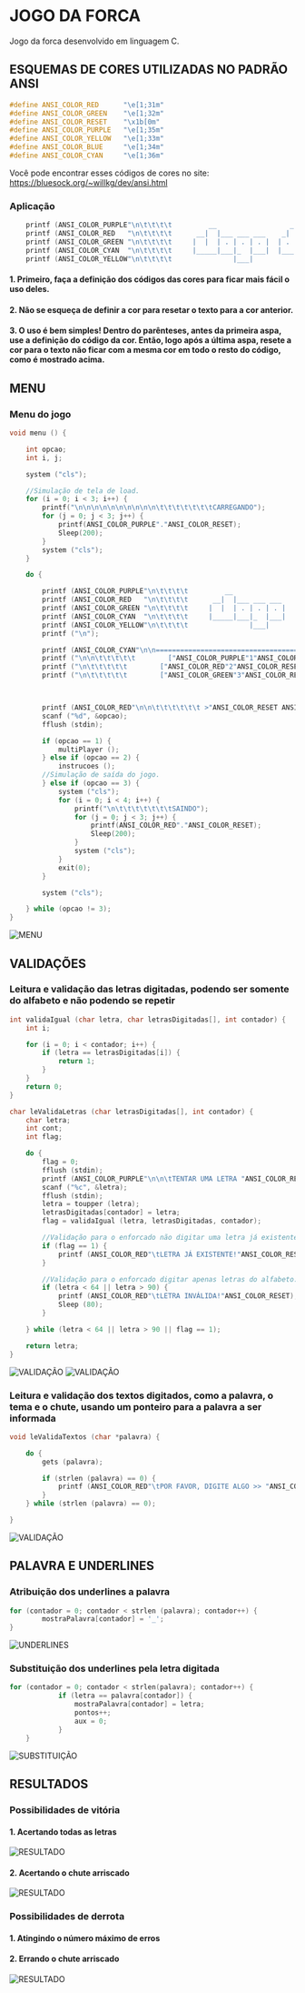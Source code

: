 # JOGO DA FORCA

Jogo da forca desenvolvido em linguagem C.

## ESQUEMAS DE CORES UTILIZADAS NO PADRÃO ANSI
```c
#define ANSI_COLOR_RED      "\e[1;31m"
#define ANSI_COLOR_GREEN    "\e[1;32m"
#define ANSI_COLOR_RESET    "\x1b[0m"
#define ANSI_COLOR_PURPLE   "\e[1;35m"
#define ANSI_COLOR_YELLOW   "\e[1;33m"
#define ANSI_COLOR_BLUE     "\e[1;34m"
#define ANSI_COLOR_CYAN     "\e[1;36m"
```
Você pode encontrar esses códigos de cores no site: https://bluesock.org/~willkg/dev/ansi.html
### Aplicação
```c
	printf (ANSI_COLOR_PURPLE"\n\t\t\t\t         __                  _        ___                 "ANSI_COLOR_RESET);
	printf (ANSI_COLOR_RED   "\n\t\t\t\t      __|  |___ ___ ___    _| |___   |  _|___ ___ ___ ___ "ANSI_COLOR_RESET);
	printf (ANSI_COLOR_GREEN "\n\t\t\t\t     |  |  | . | . | . |  | . | .'|  |  _| . |  _|  _| .'|"ANSI_COLOR_RESET);
	printf (ANSI_COLOR_CYAN  "\n\t\t\t\t     |_____|___|_  |___|  |___|__,|  |_| |___|_| |___|__,|"ANSI_COLOR_RESET);
	printf (ANSI_COLOR_YELLOW"\n\t\t\t\t               |___|                                      "ANSI_COLOR_RESET);
```
#### 1. Primeiro, faça a definição dos códigos das cores para ficar mais fácil o uso deles.
#### 2. Não se esqueça de definir a cor para resetar o texto para a cor anterior. 
#### 3. O uso é bem simples! Dentro do parênteses, antes da primeira aspa, use a definição do código da cor. Então, logo após a última aspa, resete a cor para o texto não ficar com a mesma cor em todo o resto do código, como é mostrado acima.

## MENU

### Menu do jogo

```c
void menu () {

	int opcao;
	int i, j;

	system ("cls");

	//Simulação de tela de load.
	for (i = 0; i < 3; i++) {
        printf("\n\n\n\n\n\n\n\n\n\n\t\t\t\t\t\t\tCARREGANDO");
        for (j = 0; j < 3; j++) {
            printf(ANSI_COLOR_PURPLE"."ANSI_COLOR_RESET);
            Sleep(200);
        }
        system ("cls");
    }

	do {

		printf (ANSI_COLOR_PURPLE"\n\t\t\t\t         __                  _        ___                 "ANSI_COLOR_RESET);
		printf (ANSI_COLOR_RED   "\n\t\t\t\t      __|  |___ ___ ___    _| |___   |  _|___ ___ ___ ___ "ANSI_COLOR_RESET);
		printf (ANSI_COLOR_GREEN "\n\t\t\t\t     |  |  | . | . | . |  | . | .'|  |  _| . |  _|  _| .'|"ANSI_COLOR_RESET);
		printf (ANSI_COLOR_CYAN  "\n\t\t\t\t     |_____|___|_  |___|  |___|__,|  |_| |___|_| |___|__,|"ANSI_COLOR_RESET);
		printf (ANSI_COLOR_YELLOW"\n\t\t\t\t               |___|                                      "ANSI_COLOR_RESET);
		printf ("\n");

		printf (ANSI_COLOR_CYAN"\n\n========================================================================================================================"ANSI_COLOR_RESET);
		printf ("\n\n\t\t\t\t\t        ["ANSI_COLOR_PURPLE"1"ANSI_COLOR_RESET"] JOGAR MULTIPLAYER");
		printf ("\n\t\t\t\t\t        ["ANSI_COLOR_RED"2"ANSI_COLOR_RESET"] INSTRUÇÕES");
		printf ("\n\t\t\t\t\t        ["ANSI_COLOR_GREEN"3"ANSI_COLOR_RESET"] SAIR");



		printf (ANSI_COLOR_RED"\n\n\t\t\t\t\t\t >"ANSI_COLOR_RESET ANSI_COLOR_PURPLE"> "ANSI_COLOR_RESET);
		scanf ("%d", &opcao);
		fflush (stdin);

		if (opcao == 1) {
			multiPlayer ();
		} else if (opcao == 2) {
			instrucoes ();
		//Simulação de saída do jogo.
		} else if (opcao == 3) {
			system ("cls");
			for (i = 0; i < 4; i++) {
        		printf("\n\t\t\t\t\t\t\tSAINDO");
        		for (j = 0; j < 3; j++) {
            		printf(ANSI_COLOR_RED"."ANSI_COLOR_RESET);
            		Sleep(200);
				}
				system ("cls");
        	}
			exit(0);
		}

		system ("cls");

	} while (opcao != 3);
}
```
![MENU](https://i.imgur.com/60bmISL.png)

## VALIDAÇÕES
### Leitura e validação das letras digitadas, podendo ser somente do alfabeto e não podendo se repetir
```c
int validaIgual (char letra, char letrasDigitadas[], int contador) {
	int i;

	for (i = 0; i < contador; i++) {
		if (letra == letrasDigitadas[i]) {
			return 1;
		}
	}
	return 0;
}

char leValidaLetras (char letrasDigitadas[], int contador) {
	char letra;
	int cont;
	int flag;

	do {
		flag = 0;
		fflush (stdin);
		printf (ANSI_COLOR_PURPLE"\n\n\tTENTAR UMA LETRA "ANSI_COLOR_RED">"ANSI_COLOR_RESET ANSI_COLOR_GREEN"> "ANSI_COLOR_RESET);
		scanf ("%c", &letra);
		fflush (stdin);
		letra = toupper (letra);
		letrasDigitadas[contador] = letra;
		flag = validaIgual (letra, letrasDigitadas, contador);

		//Validação para o enforcado não digitar uma letra já existente.
		if (flag == 1) {
			printf (ANSI_COLOR_RED"\tLETRA JÁ EXISTENTE!"ANSI_COLOR_RESET);
		}

		//Validação para o enforcado digitar apenas letras do alfabeto.
		if (letra < 64 || letra > 90) {
			printf (ANSI_COLOR_RED"\tLETRA INVÁLIDA!"ANSI_COLOR_RESET);
			Sleep (80);
		}

	} while (letra < 64 || letra > 90 || flag == 1);

	return letra;
}
```
![VALIDAÇÃO](https://i.imgur.com/LipwPsI.png)
![VALIDAÇÃO](https://i.imgur.com/wXNjGFt.png)

### Leitura e validação dos textos digitados, como a palavra, o tema e o chute, usando um ponteiro para a palavra a ser informada
```c
void leValidaTextos (char *palavra) {

	do {
		gets (palavra);

		if (strlen (palavra) == 0) {
			printf (ANSI_COLOR_RED"\tPOR FAVOR, DIGITE ALGO >> "ANSI_COLOR_RESET);
		}
	} while (strlen (palavra) == 0);

}
```

![VALIDAÇÃO](https://i.imgur.com/ehNlEem.png)

## PALAVRA E UNDERLINES

### Atribuição dos underlines a palavra
```c
for (contador = 0; contador < strlen (palavra); contador++) {
		mostraPalavra[contador] = '_';
}
```
![UNDERLINES](https://i.imgur.com/5LXoriY.png)
### Substituição dos underlines pela letra digitada
```c
for (contador = 0; contador < strlen(palavra); contador++) {
			if (letra == palavra[contador]) {
				mostraPalavra[contador] = letra;
				pontos++;
				aux = 0;
			}
	}
```
![SUBSTITUIÇÃO](https://i.imgur.com/FJye4HA.png)
## RESULTADOS
### Possibilidades de vitória
#### 1. Acertando todas as letras
![RESULTADO](https://i.imgur.com/rTaE7gw.png)
#### 2. Acertando o chute arriscado
![RESULTADO](https://i.imgur.com/4tPcV1f.png)
### Possibilidades de derrota
#### 1. Atingindo o número máximo de erros
#### 2. Errando o chute arriscado
![RESULTADO](https://i.imgur.com/z1FEoKK.png)


